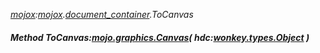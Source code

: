 _[mojox](../../modules/mojox/mojox-module.md):[mojox](../../modules/mojox/mojox-module.md).[document\_container](../../modules/mojox/mojox-document_container.md).ToCanvas_
##### Method ToCanvas:[mojo.graphics.Canvas](../../modules/mojo/mojo-graphics-canvas.md)( hdc:[wonkey.types.Object](../../modules/wonkey/wonkey-types-object.md) )

